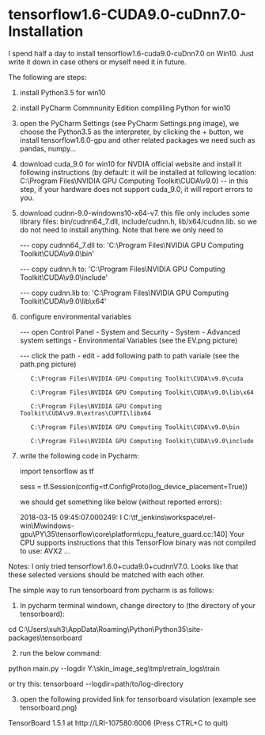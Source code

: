 # tensorflow1.6-CUDA9.0-cuDnn7.0-Installation

I spend half a day to install tensorflow1.6-cuda9.0-cuDnn7.0 on Win10. Just write it down in case others or myself need it in future.

The following are steps:

1) install Python3.5 for win10
2) install PyCharm Commnunity Edition compliling Python for win10
3) open the PyCharm Settings (see PyCharm Settings.png image), we choose the Python3.5 as the interpreter, by clicking the + button, we install tensorflow1.6.0-gpu and other related packages we need such as pandas, numpy...

4) download cuda_9.0 for win10 for NVDIA official website and install it following instructions (by default: it will be installed at following location: C:\Program Files\NVIDIA GPU Computing Toolkit\CUDA\v9.0) -- in this step, if your hardware does not support cuda_9.0, it will report errors to you.

5) download cudnn-9.0-windowns10-x64-v7. this file only includes some library files: bin/cudnn64_7.dll, include/cudnn.h, lib/x64/cudnn.lib. so we do not need to install anything. Note that here we only need to

     --- copy cudnn64_7.dll to: 'C:\Program Files\NVIDIA GPU Computing Toolkit\CUDA\v9.0\bin'

     --- copy cudnn.h to: 'C:\Program Files\NVIDIA GPU Computing Toolkit\CUDA\v9.0\include'

     --- copy cudnn.lib to: 'C:\Program Files\NVIDIA GPU Computing Toolkit\CUDA\v9.0\lib\x64'

6) configure environmental variables
    
    --- open Control Panel - System and Security - System - Advanced system settings - Environmental Variables (see the EV.png picture)
    
    --- click the path - edit - add following path to path variale (see the path.png picture)
        
          C:\Program Files\NVIDIA GPU Computing Toolkit\CUDA\v9.0\cuda
          
          C:\Program Files\NVIDIA GPU Computing Toolkit\CUDA\v9.0\lib\x64
          
          C:\Program Files\NVIDIA GPU Computing Toolkit\CUDA\v9.0\extras\CUPTI\libx64
          
          C:\Program Files\NVIDIA GPU Computing Toolkit\CUDA\v9.0\bin
          
          C:\Program Files\NVIDIA GPU Computing Toolkit\CUDA\v9.0\include
          
  7) write the following code in Pycharm:
 
     import tensorflow as tf

     sess = tf.Session(config=tf.ConfigProto(log_device_placement=True))
     
     we should get something like below (without reported errors):
     
     2018-03-15 09:45:07.000249: I C:\tf_jenkins\workspace\rel-win\M\windows-gpu\PY\35\tensorflow\core\platform\cpu_feature_guard.cc:140]      Your CPU supports instructions that this TensorFlow binary was not compiled to use: AVX2
     ...
 
 Notes: I only tried tensorflow1.6.0+cuda9.0+cudnnV7.0. Looks like that these selected versions should be matched with each other. 

The simple way to run tensorboard from pycharm is as follows:

1) In pycharm terminal windown, change directory to (the directory of your tensorboard): 

cd C:\Users\xuh3\AppData\Roaming\Python\Python35\site-packages\tensorboard

2) run the below command:

python main.py --logdir Y:\skin_image_seg\tmp\retrain_logs\train

or try this: tensorboard --logdir=path/to/log-directory

3) open the following provided link for tensorboard visulation (example see tensorboard.png)

TensorBoard 1.5.1 at http://LRI-107580:6006 (Press CTRL+C to quit)

